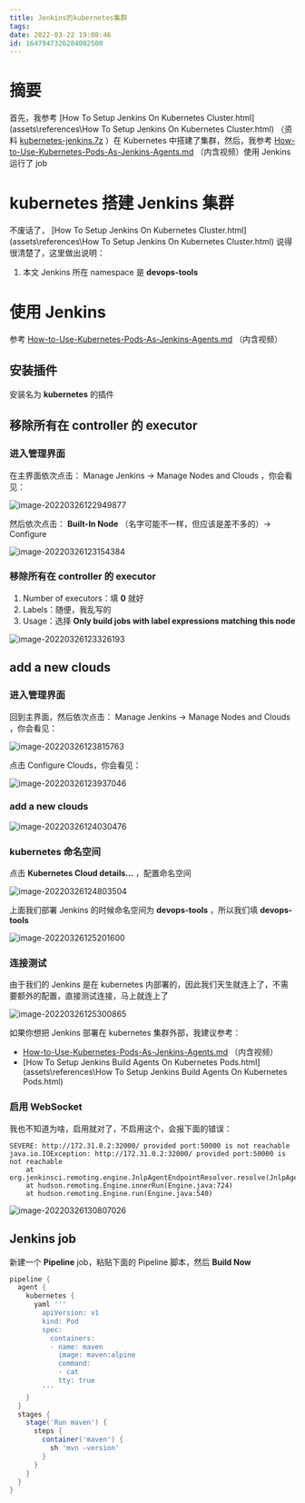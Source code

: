 ```yaml
---
title: Jenkins的kubernetes集群
tags: 
date: 2022-03-22 19:08:46
id: 1647947326284002500
---
```

# 摘要

首先，我参考 [How To Setup Jenkins On Kubernetes Cluster.html](assets\references\How To Setup Jenkins On Kubernetes Cluster.html) （资料 [kubernetes-jenkins.7z](assets\data\kubernetes-jenkins.7z) ）在 Kubernetes 中搭建了集群，然后，我参考 [How-to-Use-Kubernetes-Pods-As-Jenkins-Agents.md](assets\references\How-to-Use-Kubernetes-Pods-As-Jenkins-Agents.md) （内含视频）使用 Jenkins 运行了 job

# kubernetes 搭建 Jenkins 集群

不废话了， [How To Setup Jenkins On Kubernetes Cluster.html](assets\references\How To Setup Jenkins On Kubernetes Cluster.html) 说得很清楚了，这里做出说明：

1.  本文 Jenkins 所在 namespace 是 **devops-tools** 

# 使用 Jenkins 

参考 [How-to-Use-Kubernetes-Pods-As-Jenkins-Agents.md](assets\references\How-to-Use-Kubernetes-Pods-As-Jenkins-Agents.md) （内含视频）

## 安装插件

安装名为  **kubernetes** 的插件

## 移除所有在 controller 的 executor

### 进入管理界面

在主界面依次点击： Manage Jenkins → Manage Nodes and Clouds ，你会看见：

![image-20220326122949877](assets/images/image-20220326122949877.png)

然后依次点击： **Built-In Node** （名字可能不一样，但应该是差不多的）→ Configure 

![image-20220326123154384](assets/images/image-20220326123154384.png)

### 移除所有在 controller 的 executor

1. Number of executors：填 **0** 就好
2. Labels：随便，我乱写的
3. Usage：选择 **Only build jobs with label expressions matching this node** 

![image-20220326123326193](assets/images/image-20220326123326193.png)

## add a new clouds

### 进入管理界面

回到主界面，然后依次点击： Manage Jenkins → Manage Nodes and Clouds ，你会看见：

![image-20220326123815763](assets/images/image-20220326123815763.png)

点击 Configure Clouds，你会看见：

![image-20220326123937046](assets/images/image-20220326123937046.png)

### add a new clouds

![image-20220326124030476](assets/images/image-20220326124030476.png)

### kubernetes 命名空间

点击 **Kubernetes Cloud details...** ，配置命名空间

![image-20220326124803504](assets/images/image-20220326124803504.png)

上面我们部署 Jenkins 的时候命名空间为 **devops-tools** ，所以我们填 **devops-tools** 

![image-20220326125201600](assets/images/image-20220326125201600.png)

### 连接测试

由于我们的 Jenkins 是在 kubernetes 内部署的，因此我们天生就连上了，不需要额外的配置，直接测试连接，马上就连上了

![image-20220326125300865](assets/images/image-20220326125300865.png)

如果你想把 Jenkins 部署在 kubernetes 集群外部，我建议参考：

-  [How-to-Use-Kubernetes-Pods-As-Jenkins-Agents.md](assets\references\How-to-Use-Kubernetes-Pods-As-Jenkins-Agents.md) （内含视频）
- [How To Setup Jenkins Build Agents On Kubernetes Pods.html](assets\references\How To Setup Jenkins Build Agents On Kubernetes Pods.html) 

### 启用 WebSocket

我也不知道为啥，启用就对了，不启用这个，会报下面的错误：

```
SEVERE: http://172.31.0.2:32000/ provided port:50000 is not reachable
java.io.IOException: http://172.31.0.2:32000/ provided port:50000 is not reachable
	at org.jenkinsci.remoting.engine.JnlpAgentEndpointResolver.resolve(JnlpAgentEndpointResolver.java:311)
	at hudson.remoting.Engine.innerRun(Engine.java:724)
	at hudson.remoting.Engine.run(Engine.java:540)
```

![image-20220326130807026](assets/images/image-20220326130807026.png)



## Jenkins job

新建一个 **Pipeline** job，粘贴下面的 Pipeline 脚本，然后 **Build Now** 

```groovy
pipeline {
  agent {
    kubernetes {
      yaml '''
        apiVersion: v1
        kind: Pod
        spec:
          containers:
          - name: maven
            image: maven:alpine
            command:
            - cat
            tty: true
        '''
    }
  }
  stages {
    stage('Run maven') {
      steps {
        container('maven') {
          sh 'mvn -version'
        }
      }
    }
  }
}
```









